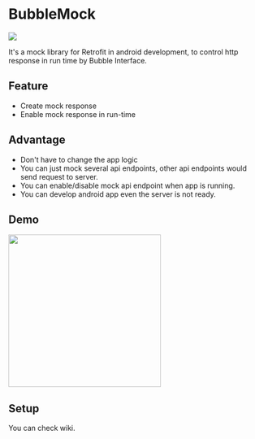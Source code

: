 # BubbleMock

[![](https://jitpack.io/v/Dcard/BubbleMock.svg)](https://jitpack.io/#Dcard/BubbleMock)

It's a mock library for Retrofit in android development, to control http response in run time by Bubble Interface.

## Feature
- Create mock response
- Enable mock response in run-time

## Advantage
- Don't have to change the app logic
- You can just mock several api endpoints, other api endpoints would send request to server.
- You can enable/disable mock api endpoint when app is running.
- You can develop android app even the server is not ready.

## Demo
<img src="/github_image/demo.gif" width="300">

## Setup
You can check wiki.
